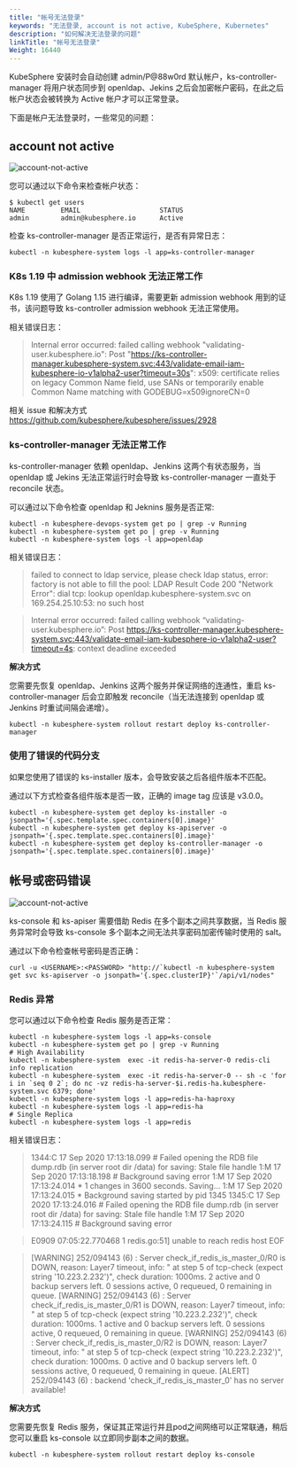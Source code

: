 ```yaml
---
title: "帐号无法登录"
keywords: "无法登录, account is not active, KubeSphere, Kubernetes"
description: "如何解决无法登录的问题"
linkTitle: "帐号无法登录"
Weight: 16440
---
```


KubeSphere 安装时会自动创建 admin/P@88w0rd 默认帐户，ks-controller-manager 将用户状态同步到 openldap、Jekins 之后会加密帐户密码，在此之后帐户状态会被转换为 Active 帐户才可以正常登录。


下面是帐户无法登录时，一些常见的问题：

## account not active

![account-not-active](/images/docs/faq/access-control-and-account-management/cannot-login/account-not-active.png)

您可以通过以下命令来检查帐户状态：

```
$ kubectl get users
NAME         EMAIL                    STATUS
admin        admin@kubesphere.io      Active
```

检查 ks-controller-manager 是否正常运行，是否有异常日志：

```
kubectl -n kubesphere-system logs -l app=ks-controller-manager
```

### K8s 1.19 中 admission webhook 无法正常工作

K8s 1.19 使用了 Golang 1.15 进行编译，需要更新 admission webhook 用到的证书，该问题导致 ks-controller admission webhook 无法正常使用。

相关错误日志：

> Internal error occurred: failed calling webhook "validating-user.kubesphere.io": Post "https://ks-controller-manager.kubesphere-system.svc:443/validate-email-iam-kubesphere-io-v1alpha2-user?timeout=30s": x509: certificate relies on legacy Common Name field, use SANs or temporarily enable Common Name matching with GODEBUG=x509ignoreCN=0

相关 issue 和解决方式 https://github.com/kubesphere/kubesphere/issues/2928

### ks-controller-manager 无法正常工作

ks-controller-manager 依赖 openldap、Jenkins 这两个有状态服务，当 openldap 或 Jekins 无法正常运行时会导致 ks-controller-manager 一直处于 reconcile 状态。

可以通过以下命令检查 openldap 和 Jeknins 服务是否正常:

```
kubectl -n kubesphere-devops-system get po | grep -v Running
kubectl -n kubesphere-system get po | grep -v Running
kubectl -n kubesphere-system logs -l app=openldap
```

相关错误日志：

> failed to connect to ldap service, please check ldap status, error: factory is not able to fill the pool: LDAP Result Code 200 \"Network Error\": dial tcp: lookup openldap.kubesphere-system.svc on 169.254.25.10:53: no such host

> Internal error occurred: failed calling webhook “validating-user.kubesphere.io”: Post https://ks-controller-manager.kubesphere-system.svc:443/validate-email-iam-kubesphere-io-v1alpha2-user?timeout=4s: context deadline exceeded

**解决方式**

您需要先恢复 openldap、Jenkins 这两个服务并保证网络的连通性，重启 ks-controller-manager 后会立即触发 reconcile（当无法连接到 openldap 或 Jenkins 时重试间隔会递增）。

```
kubectl -n kubesphere-system rollout restart deploy ks-controller-manager
```

### 使用了错误的代码分支

如果您使用了错误的 ks-installer 版本，会导致安装之后各组件版本不匹配。

通过以下方式检查各组件版本是否一致，正确的 image tag 应该是 v3.0.0。

```
kubectl -n kubesphere-system get deploy ks-installer -o jsonpath='{.spec.template.spec.containers[0].image}'
kubectl -n kubesphere-system get deploy ks-apiserver -o jsonpath='{.spec.template.spec.containers[0].image}'
kubectl -n kubesphere-system get deploy ks-controller-manager -o jsonpath='{.spec.template.spec.containers[0].image}'
```

## 帐号或密码错误

![account-not-active](/images/docs/faq/access-control-and-account-management/cannot-login/wrong-password.png)

ks-console 和 ks-apiser 需要借助 Redis 在多个副本之间共享数据，当 Redis 服务异常时会导致 ks-console 多个副本之间无法共享密码加密传输时使用的 salt。

通过以下命令检查帐号密码是否正确：

```
curl -u <USERNAME>:<PASSWORD> "http://`kubectl -n kubesphere-system get svc ks-apiserver -o jsonpath='{.spec.clusterIP}'`/api/v1/nodes"
```

### Redis 异常

您可以通过以下命令检查 Redis 服务是否正常：

```
kubectl -n kubesphere-system logs -l app=ks-console
kubectl -n kubesphere-system get po | grep -v Running
# High Availability
kubectl -n kubesphere-system  exec -it redis-ha-server-0 redis-cli info replication
kubectl -n kubesphere-system  exec -it redis-ha-server-0 -- sh -c 'for i in `seq 0 2`; do nc -vz redis-ha-server-$i.redis-ha.kubesphere-system.svc 6379; done'
kubectl -n kubesphere-system logs -l app=redis-ha-haproxy
kubectl -n kubesphere-system logs -l app=redis-ha
# Single Replica 
kubectl -n kubesphere-system logs -l app=redis
```

相关错误日志：

> 1344:C 17 Sep 2020 17:13:18.099 # Failed opening the RDB file dump.rdb (in server root dir /data) for saving: Stale file handle
1:M 17 Sep 2020 17:13:18.198 # Background saving error
1:M 17 Sep 2020 17:13:24.014 * 1 changes in 3600 seconds. Saving...
1:M 17 Sep 2020 17:13:24.015 * Background saving started by pid 1345
1345:C 17 Sep 2020 17:13:24.016 # Failed opening the RDB file dump.rdb (in server root dir /data) for saving: Stale file handle
1:M 17 Sep 2020 17:13:24.115 # Background saving error

> E0909 07:05:22.770468 1 redis.go:51] unable to reach redis host EOF

> [WARNING] 252/094143 (6) : Server check_if_redis_is_master_0/R0 is DOWN, reason: Layer7 timeout, info: " at step 5 of tcp-check (expect string '10.223.2.232')", check duration: 1000ms. 2 active and 0 backup servers left. 0 sessions active, 0 requeued, 0 remaining in queue.
[WARNING] 252/094143 (6) : Server check_if_redis_is_master_0/R1 is DOWN, reason: Layer7 timeout, info: " at step 5 of tcp-check (expect string '10.223.2.232')", check duration: 1000ms. 1 active and 0 backup servers left. 0 sessions active, 0 requeued, 0 remaining in queue.
[WARNING] 252/094143 (6) : Server check_if_redis_is_master_0/R2 is DOWN, reason: Layer7 timeout, info: " at step 5 of tcp-check (expect string '10.223.2.232')", check duration: 1000ms. 0 active and 0 backup servers left. 0 sessions active, 0 requeued, 0 remaining in queue.
[ALERT] 252/094143 (6) : backend 'check_if_redis_is_master_0' has no server available!


**解决方式**

您需要先恢复 Redis 服务，保证其正常运行并且pod之间网络可以正常联通，稍后您可以重启 ks-console 以立即同步副本之间的数据。

```
kubectl -n kubesphere-system rollout restart deploy ks-console
```
